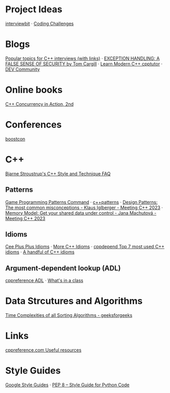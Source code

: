 # Project Ideas
[interviewbit](https://www.interviewbit.com/blog/category/projects/) · [Coding Challenges](https://codingchallenges.fyi/)
# Blogs
[Popular topics for C++ interviews (with links)](https://www.pradeepbangalore.in/post/popular-topics-for-c-interviews) · [EXCEPTION HANDLING: A FALSE SENSE OF SECURITY by Tom Cargill](https://ptgmedia.pearsoncmg.com/images/020163371x/supplements/Exception_Handling_Article.html) · [Learn Modern C++ cpptutor](https://learnmoderncpp.com/author/learnmoderncpp/) · [DEV Community](https://dev.to/)
# Online books
[C++ Concurrency in Action, 2nd](https://livebook.manning.com/book/c-plus-plus-concurrency-in-action-second-edition/)
# Conferences
[boostcon](https://github.com/boostcon)
# C++
[Bjarne Stroustrup's C++ Style and Technique FAQ](https://www.stroustrup.com/bs_faq.html)
## Patterns
[Game Programming Patterns Command](https://gameprogrammingpatterns.com/command.html) · [c++patterns](https://cpppatterns.com/) · [Design Patterns: The most common misconceptions - Klaus Iglberger - Meeting C++ 2023](https://www.youtube.com/watch?v=w-fkFyrbWbs) · [Memory Model: Get your shared data under control - Jana Machutová - Meeting C++ 2023
](https://www.youtube.com/watch?v=L5RCGDAan2Y)
## Idioms
[Cee Plus Plus Idioms](https://wiki.c2.com/?CeePlusPlusIdioms) · [More C++ Idioms](https://en.wikibooks.org/wiki/More_C%2B%2B_Idioms) · [cppdepend Top 7 most used C++ idioms](https://cppdepend.com/blog/top-7-most-used-c-idioms-part1/) · [A handful of C++ idioms](https://learnmoderncpp.com/2021/04/23/a-handful-of-c-idioms/)
## Argument-dependent lookup (ADL)
[cppreference ADL](https://en.cppreference.com/w/cpp/language/adl) · [What's in a class](http://www.gotw.ca/publications/mill02.htm)
# Data Strcutures and Algorithms
[Time Complexities of all Sorting Algorithms - geeksforgeeks](https://www.geeksforgeeks.org/time-complexities-of-all-sorting-algorithms/)
# Links
[cppreference.com Useful resources](https://en.cppreference.com/w/cpp/links)
# Style Guides
[Google Style Guides](https://google.github.io/styleguide/) · [PEP 8 – Style Guide for Python Code](https://peps.python.org/pep-0008/)
